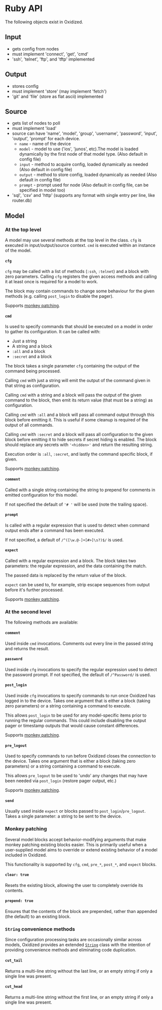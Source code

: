 # Ruby API

The following objects exist in Oxidized.

## Input

* gets config from nodes
* must implement 'connect', 'get', 'cmd'
* 'ssh', 'telnet', 'ftp', and 'tftp' implemented

## Output

* stores config
* must implement 'store' (may implement 'fetch')
* 'git' and 'file' (store as flat ascii) implemented

## Source

* gets list of nodes to poll
* must implement 'load'
* source can have 'name', 'model', 'group', 'username', 'password', 'input', 'output', 'prompt' for each device.
  * `name` - name of the device
  * `model` - model to use ('ios', 'junos', etc).The model is loaded dynamically by the first node of that model type. (Also default in config file)
  * `input` - method to acquire config, loaded dynamically as needed (Also default in config file)
  * `output` - method to store config, loaded dynamically as needed (Also default in config file)
  * `prompt` - prompt used for node (Also default in config file, can be specified in model too)
* 'sql', 'csv' and 'http' (supports any format with single entry per line, like router.db)

## Model

### At the top level

A model may use several methods at the top level in the class. `cfg` is
executed in input/output/source context. `cmd` is executed within an instance
of the model.

#### `cfg`

`cfg` may be called with a list of methods (`:ssh`, `:telnet`) and a block with
zero parameters.  Calling `cfg` registers the given access methods and calling
it at least once is required for a model to work.

The block may contain commands to change some behaviour for the given methods
(e.g. calling `post_login` to disable the pager).

Supports [monkey patching](#monkey-patching).

#### `cmd`

Is used to specify commands that should be executed on a model in order to
gather its configuration. It can be called with:

* Just a string
* A string and a block
* `:all` and a block
* `:secret` and a block

The block takes a single parameter `cfg` containing the output of the command
being processed.

Calling `cmd` with just a string will emit the output of the command given in
that string as configuration.

Calling `cmd` with a string and a block will pass the output of the given
command to the block, then emit its return value (that must be a string) as
configuration.

Calling `cmd` with `:all` and a block will pass all command output through this
block before emitting it. This is useful if some cleanup is required of the
output of all commands.

Calling `cmd` with `:secret` and a block will pass all configuration to the
given block before emitting it to hide secrets if secret hiding is enabled. The
block should replace any secrets with `'<hidden>'` and return the resulting
string.

Execution order is `:all`, `:secret`, and lastly the command specific block, if
given.

Supports [monkey patching](#monkey-patching).

#### `comment`

Called with a single string containing the string to prepend for comments in
emitted configuration for this model.

If not specified the default of `'# '` will be used (note the trailing space).

#### `prompt`

Is called with a regular expression that is used to detect when command output
ends after a command has been executed.

If not specified, a default of `/^([\w.@-]+[#>]\s?)$/` is used.

#### `expect`

Called with a regular expression and a block. The block takes two parameters:
the regular expression, and the data containing the match.

The passed data is replaced by the return value of the block.

`expect` can be used to, for example, strip escape sequences from output before
it's further processed.

Supports [monkey patching](#monkey-patching).

### At the second level

The following methods are available:

#### `comment`

Used inside `cmd` invocations. Comments out every line in the passed string and
returns the result.

#### `password`

Used inside `cfg` invocations to specify the regular expression used to detect
the password prompt. If not specified, the default of `/^Password/` is used.

#### `post_login`

Used inside `cfg` invocations to specify commands to run once Oxidized has
logged in to the device. Takes one argument that is either a block (taking zero
parameters) or a string containing a command to execute.

This allows `post_login` to be used for any model-specific items prior to
running the regular commands. This could include disabling the output pager
or timestamp outputs that would cause constant differences.

Supports [monkey patching](#monkey-patching).

#### `pre_logout`

Used to specify commands to run before Oxidized closes the connection to the
device. Takes one argument that is either a block (taking zero parameters) or a
string containing a command to execute.

This allows `pre_logout` to be used to 'undo' any changes that may have been
needed via `post_login` (restore pager output, etc.)

Supports [monkey patching](#monkey-patching).

#### `send`

Usually used inside `expect` or blocks passed to `post_login`/`pre_logout`.
Takes a single parameter: a string to be sent to the device.

### Monkey patching

Several model blocks accept behavior-modifying arguments that make monkey
patching existing blocks easier. This is primarily useful when a user-supplied
model aims to override or extend existing behavior of a model included in Oxidized.

This functionality is supported by `cfg`, `cmd`, `pre_*`, `post_*`, and `expect`
blocks.

#### `clear: true`

Resets the existing block, allowing the user to completely override its contents.

#### `prepend: true`

Ensures that the contents of the block are prepended, rather than appended (the
default) to an existing block.

### `String` convenience methods

Since configuration processing tasks are occasionally similar across models,
Oxidized provides an extended [`String`](/lib/oxidized/string.rb) class with the
intention of providing convenience methods and eliminating code duplication.

#### `cut_tail`

Returns a multi-line string without the last line, or an empty string if only a
single line was present.

#### `cut_head`

Returns a multi-line string without the first line, or an empty string if only a
single line was present.
